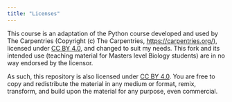 ```yaml
---
title: "Licenses"
---
```


This course is an adaptation of the Python course developed and used by The Carpentries (Copyright
(c) The Carpentries, <https://carpentries.org/>), licensed under [CC BY 4.0][cc-by-legal], and
changed to suit my needs. This fork and its intended use (teaching material for Masters level
Biology students) are in no way endorsed by the licensor.

As such, this repository is also licensed under [CC BY 4.0][cc-by-legal]. You are free to copy and
redistribute the material in any medium or format, remix, transform, and build upon the material for
any purpose, even commercial.

[cc-by-legal]: https://creativecommons.org/licenses/by/4.0/legalcode
